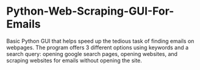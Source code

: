# Python-Web-Scraping-GUI-For-Emails
Basic Python GUI that helps speed up the tedious task of finding emails on webpages. The program offers 3 different options using keywords and a search query: opening google search pages, opening websites, and scraping websites for emails without opening the site.
